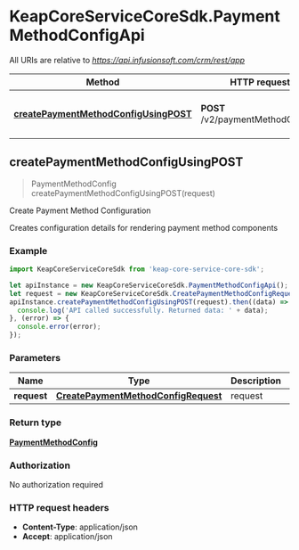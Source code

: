 # KeapCoreServiceCoreSdk.PaymentMethodConfigApi

All URIs are relative to *https://api.infusionsoft.com/crm/rest/app*

Method | HTTP request | Description
------------- | ------------- | -------------
[**createPaymentMethodConfigUsingPOST**](PaymentMethodConfigApi.md#createPaymentMethodConfigUsingPOST) | **POST** /v2/paymentMethodConfigs | Create Payment Method Configuration



## createPaymentMethodConfigUsingPOST

> PaymentMethodConfig createPaymentMethodConfigUsingPOST(request)

Create Payment Method Configuration

Creates configuration details for rendering payment method components

### Example

```javascript
import KeapCoreServiceCoreSdk from 'keap-core-service-core-sdk';

let apiInstance = new KeapCoreServiceCoreSdk.PaymentMethodConfigApi();
let request = new KeapCoreServiceCoreSdk.CreatePaymentMethodConfigRequest(); // CreatePaymentMethodConfigRequest | request
apiInstance.createPaymentMethodConfigUsingPOST(request).then((data) => {
  console.log('API called successfully. Returned data: ' + data);
}, (error) => {
  console.error(error);
});

```

### Parameters


Name | Type | Description  | Notes
------------- | ------------- | ------------- | -------------
 **request** | [**CreatePaymentMethodConfigRequest**](CreatePaymentMethodConfigRequest.md)| request | 

### Return type

[**PaymentMethodConfig**](PaymentMethodConfig.md)

### Authorization

No authorization required

### HTTP request headers

- **Content-Type**: application/json
- **Accept**: application/json

